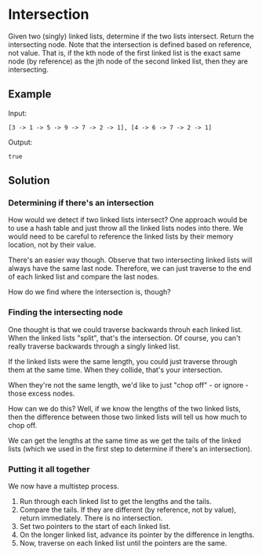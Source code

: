 # Intersection

Given two (singly) linked lists, determine if the two lists intersect. Return the intersecting node. Note that the 
intersection is defined based on reference, not value. That is, if the kth node of the first linked list is the exact
same node (by reference) as the jth node of the second linked list, then they are intersecting.
 
## Example

Input:

`[3 -> 1 -> 5 -> 9 -> 7 -> 2 -> 1], [4 -> 6 -> 7 -> 2 -> 1]`

Output:

`true`

## Solution

### Determining if there's an intersection

How would we detect if two linked lists intersect? One approach would be to use a hash table and just throw all the 
linked lists nodes into there. We would need to be careful to reference the linked lists by their memory location, 
not by their value.

There's an easier way though. Observe that two intersecting linked lists will always have the same last node. 
Therefore, we can just traverse to the end of each linked list and compare the last nodes.

How do we find where the intersection is, though?

### Finding the intersecting node

One thought is that we could traverse backwards throuh each linked list. When the linked lists "split", that's the 
intersection. Of course, you can't really traverse backwards through a singly linked list.

If the linked lists were the same length, you could just traverse through them at the same time. When they collide, 
that's your intersection.

When they're not the same length, we'd like to just "chop off" - or ignore - those excess nodes.

How can we do this? Well, if we know the lengths of the two linked lists, then the difference between those two 
linked lists will tell us how much to chop off.

We can get the lengths at the same time as we get the tails of the linked lists (which we used in the first step to 
determine if there's an intersection).

### Putting it all together

We now have a multistep process.

1. Run through each linked list to get the lengths and the tails.
2. Compare the tails. If they are different (by reference, not by value), return immediately. There is no intersection.
3. Set two pointers to the start of each linked list.
4. On the longer linked list, advance its pointer by the difference in lengths.
5. Now, traverse on each linked list until the pointers are the same.